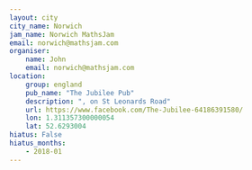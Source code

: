 ```yaml
---
layout: city                                           
city_name: Norwich                                                               
jam_name: Norwich MathsJam
email: norwich@mathsjam.com
organiser:
    name: John
    email: norwich@mathsjam.com
location:
    group: england
    pub_name: "The Jubilee Pub"
    description: ", on St Leonards Road"
    url: https://www.facebook.com/The-Jubilee-64186391580/
    lon: 1.311357300000054
    lat: 52.6293004
hiatus: False
hiatus_months:
    - 2018-01
---
```

